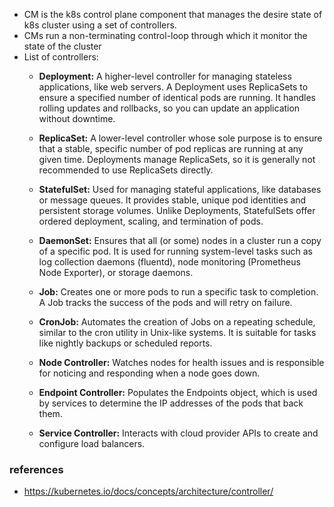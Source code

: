 - CM is the k8s control plane component that manages the desire state of k8s cluster using a set of controllers.
- CMs run a non-terminating control-loop through which it monitor the state of the cluster
- List of controllers:
    - **Deployment:** A higher-level controller for managing stateless applications, like web servers. A Deployment uses ReplicaSets to ensure a specified number of identical pods are running. It handles rolling updates and rollbacks, so you can update an application without downtime.

    - **ReplicaSet:** A lower-level controller whose sole purpose is to ensure that a stable, specific number of pod replicas are running at any given time. Deployments manage ReplicaSets, so it is generally not recommended to use ReplicaSets directly.

    - **StatefulSet:** Used for managing stateful applications, like databases or message queues. It provides stable, unique pod identities and persistent storage volumes. Unlike Deployments, StatefulSets offer ordered deployment, scaling, and termination of pods.

    - **DaemonSet:** Ensures that all (or some) nodes in a cluster run a copy of a specific pod. It is used for running system-level tasks such as log collection daemons (fluentd), node monitoring (Prometheus Node Exporter), or storage daemons.

    - **Job:** Creates one or more pods to run a specific task to completion. A Job tracks the success of the pods and will retry on failure.

    - **CronJob:** Automates the creation of Jobs on a repeating schedule, similar to the cron utility in Unix-like systems. It is suitable for tasks like nightly backups or scheduled reports. 

    - **Node Controller:** Watches nodes for health issues and is responsible for noticing and responding when a node goes down.

    - **Endpoint Controller:** Populates the Endpoints object, which is used by services to determine the IP addresses of the pods that back them.

    - **Service Controller:** Interacts with cloud provider APIs to create and configure load balancers.  

### references
- https://kubernetes.io/docs/concepts/architecture/controller/